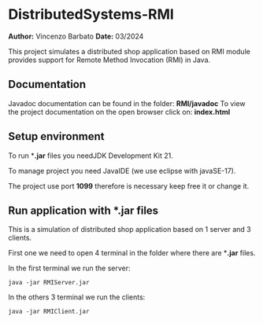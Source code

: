﻿# DistributedSystems-RMI

**Author:** Vincenzo Barbato
**Date:** 03/2024

This project simulates a distributed shop application based on RMI module provides support for Remote Method Invocation (RMI) in Java.

## Documentation 

Javadoc documentation can be found in the folder:  **RMI/javadoc**
To view the project documentation on the open browser click on: **index.html**

## Setup environment

To run ***.jar** files you needJDK Development Kit 21.

To manage project you need JavaIDE (we use eclipse with javaSE-17).

The project use port **1099** therefore is necessary keep free it or change it.

## Run application with *.jar files

This is a simulation of distributed shop application based on 1 server and 3 clients.

First one we need to open 4 terminal in the folder where there are ***.jar** files.

In the first terminal we run the server:
```
java -jar RMIServer.jar
```
In the others 3 terminal we run the clients:
```
java -jar RMIClient.jar
```
